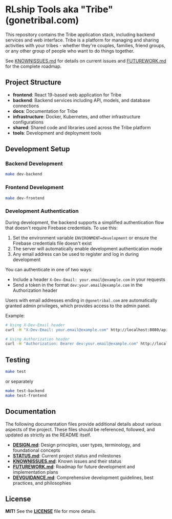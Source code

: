 # RLship Tools aka "Tribe" (gonetribal.com)

This repository contains the Tribe application stack, including backend services and web interface. Tribe is a platform for managing and sharing activities with your tribes - whether they're couples, families, friend groups, or any other group of people who want to do things together.


See [KNOWNISSUES.md](KNOWNISSUES.md) for details on current issues and [FUTUREWORK.md](FUTUREWORK.md) for the complete roadmap.

## Project Structure

- **frontend**: React 19-based web application for Tribe
- **backend**: Backend services including API, models, and database connections
- **docs**: Documentation for Tribe
- **infrastructure**: Docker, Kubernetes, and other infrastructure configurations
- **shared**: Shared code and libraries used across the Tribe platform
- **tools**: Development and deployment tools

## Development Setup

### Backend Development

```bash
make dev-backend
```

### Frontend Development

```bash
make dev-frontend
```

### Development Authentication

During development, the backend supports a simplified authentication flow that doesn't require Firebase credentials. To use this:

1. Set the environment variable `ENVIRONMENT=development` or ensure the Firebase credentials file doesn't exist
2. The server will automatically enable development authentication mode
3. Any email address can be used to register and log in during development

You can authenticate in one of two ways:
- Include a header `X-Dev-Email: your.email@example.com` in your requests
- Send a token in the format `dev:your.email@example.com` in the Authorization header

Users with email addresses ending in `@gonetribal.com` are automatically granted admin privileges, which provides access to the admin panel.

Example:
```bash
# Using X-Dev-Email header
curl -H "X-Dev-Email: your.email@example.com" http://localhost:8080/api/users/me

# Using Authorization header
curl -H "Authorization: Bearer dev:your.email@example.com" http://localhost:8080/api/users/me
```

## Testing

```bash
make test
```

or separately

```bash
make test-backend
make test-frontend
```

## Documentation

The following documentation files provide additional details about various aspects of the project. These files should be referenced, followed, and updated as strictly as the README itself.

- [**DESIGN.md**](DESIGN.md): Design principles, user types, terminology, and foundational concepts
- [**STATUS.md**](STATUS.md): Current project status and milestones
- [**KNOWNISSUES.md**](KNOWNISSUES.md): Known issues and their status
- [**FUTUREWORK.md**](FUTUREWORK.md): Roadmap for future development and implementation plans
- [**DEVGUIDANCE.md**](DEVGUIDANCE.md): Comprehensive development guidelines, best practices, and philosophies

## License

**MIT!** See the [**LICENSE**](LICENSE) file for more details.
